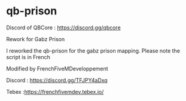 # qb-prison

Discord of QBCore : https://discord.gg/qbcore

Rework for Gabz Prison

I reworked the qb-prison for the gabz prison mapping. Please note the script is in French

Modified by FrenchFiveMDeveloppement

Discord : https://discord.gg/TFJPY4aDxq

Tebex :https://frenchfivemdev.tebex.io/
